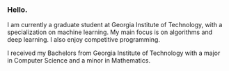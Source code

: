 ### Hello. 
I am currently a graduate student at Georgia Institute of Technology, with a specialization on machine learning. My main focus is on algorithms and deep learning.  I also enjoy competitive programming.

I received my Bachelors from Georgia Institute of Technology with a major in Computer Science and a minor in Mathematics.

